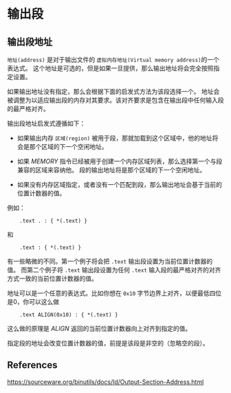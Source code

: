 # 输出段

## 输出段地址

`地址(address)` 是对于输出文件的 `虚拟内存地址(Virtual memory address)`的一个表达式。
这个地址是可选的，但是如果一旦提供，那么输出地址将会完全按照指定设置。

如果输出地址没有指定，那么会根据下面的启发式方法为该段选择一个。
地址会被调整为以适应输出段的内存对其要求。该对齐要求是包含在输出段中任何输入段的最严格对齐。

输出段地址启发式遵循如下：

- 如果输出内存 `区域(region)` 被用于段，那就加载到这个区域中，他的地址将会是那个区域的下一个空闲地址。

- 如果 *MEMORY* 指令已经被用于创建一个内存区域列表，那么选择第一个与段兼容的区域来容纳他。
段的输出地址将是那个区域的下一个空闲地址。

- 如果没有内存区域指定，或者没有一个匹配到段，那么输出地址会基于当前的位置计数器的值。

例如：

```ld
    .text . : { *(.text) }
```

和

```ld
    .text : { *(.text) }
```

有一些略微的不同。第一个例子将会把 `.text` 输出段设置为当前位置计数器的值。
而第二个例子将 `.text` 输出段设置为任何 `.text` 输入段的最严格对齐的对齐方式一致的当前位置计数器的值。

地址可以是一个任意的表达式。比如你想在 `0x10` 字节边界上对齐，以便最低四位是0，你可以这么做

```ld
    .text ALIGN(0x10) : { *(.text) }
```

这么做的原理是 *ALIGN* 返回的当前位置计数器向上对齐到指定的值。

指定段的地址会改变位置计数器的值，前提是该段是非空的（忽略空的段）。

## References

<https://sourceware.org/binutils/docs/ld/Output-Section-Address.html>
